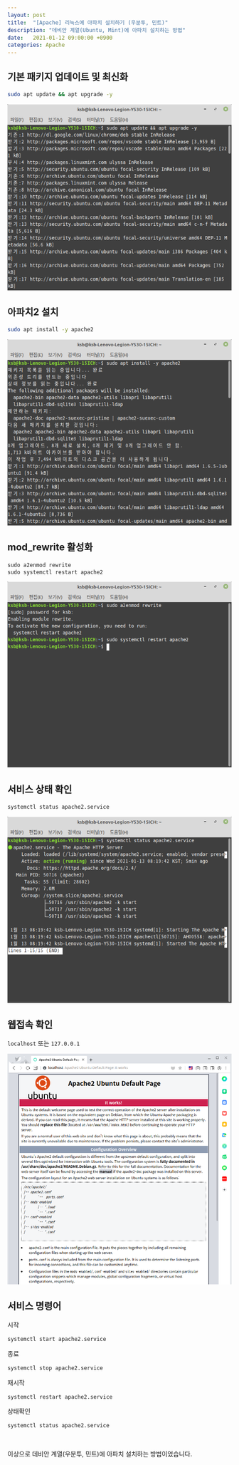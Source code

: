```yaml
---
layout: post
title:  "[Apache] 리눅스에 아파치 설치하기 (우분투, 민트)"
description: "데비안 계열(Ubuntu, Mint)에 아파치 설치하는 방법"
date:   2021-01-12 09:00:00 +0900
categories: Apache
---
```

## 기본 패키지 업데이트 및 최신화

```bash
sudo apt update && apt upgrade -y
```

![리눅스에 아파치 설치하기-1](/assets/images/2021-01-12/apache-install-on-linux-1.png)

## 아파치2 설치

```bash
sudo apt install -y apache2
```

![리눅스에 아파치 설치하기-2](/assets/images/2021-01-12/apache-install-on-linux-2.png)

## mod_rewrite 활성화

```
sudo a2enmod rewrite
sudo systemctl restart apache2
```

![리눅스에 아파치 설치하기-3](/assets/images/2021-01-12/apache-install-on-linux-3.png)

## 서비스 상태 확인

```bash
systemctl status apache2.service
```

![리눅스에 아파치 설치하기-4](/assets/images/2021-01-12/apache-install-on-linux-4.png)

## 웹접속 확인

`localhost` 또는 `127.0.0.1`

![리눅스에 아파치 설치하기-5](/assets/images/2021-01-12/apache-install-on-linux-5.png)

## 서비스 명령어

시작
```bash
systemctl start apache2.service
```

종료
```bash
systemctl stop apache2.service
```

재시작
```bash
systemctl restart apache2.service
```

상태확인
```bash
systemctl status apache2.service
```

&nbsp;

이상으로 데비안 계열(우분투, 민트)에 아파치 설치하는 방법이었습니다.
